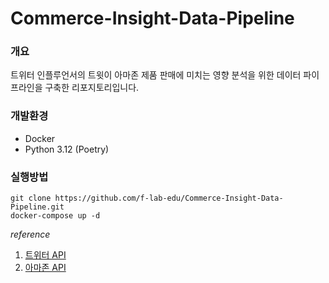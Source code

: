 # Commerce-Insight-Data-Pipeline

### 개요
트위터 인플루언서의 트윗이 아마존 제품 판매에 미치는 영향 분석을 위한 데이터 파이프라인을 구축한 리포지토리입니다.

### 개발환경
* Docker
* Python 3.12 (Poetry)

### 실행방법
```
git clone https://github.com/f-lab-edu/Commerce-Insight-Data-Pipeline.git
docker-compose up -d
```


*reference*
1. [트위터 API](https://rapidapi.com/omarmhaimdat/api/twitter154)
2. [아마존 API](https://rapidapi.com/letscrape-6bRBa3QguO5/api/real-time-amazon-data)

